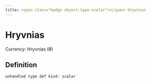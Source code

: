 ```yaml
---
title: <span class="badge object-type-scalar"></span> Hryvnias
---
```

# <span class="badge object-type-scalar"></span> Hryvnias

Currency: Hryvnias (₴)

## Definition

```php
unhandled type def kind: scalar
```
